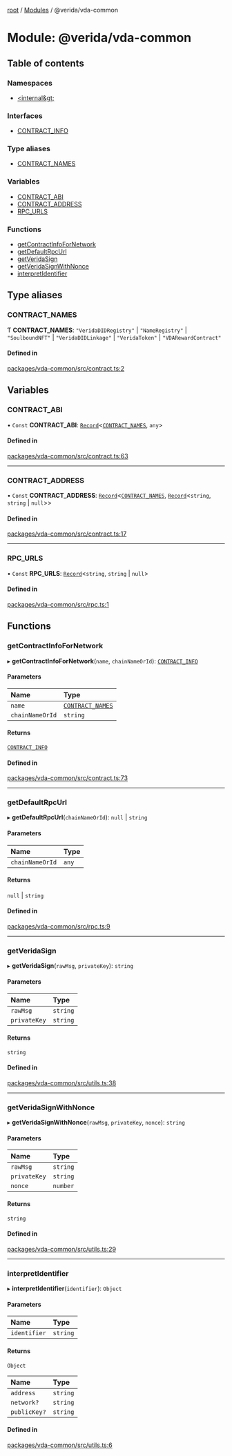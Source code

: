 [root](../README.md) / [Modules](../modules.md) / @verida/vda-common

# Module: @verida/vda-common

## Table of contents

### Namespaces

- [&lt;internal\&gt;](verida_vda_common._internal_.md)

### Interfaces

- [CONTRACT\_INFO](../interfaces/verida_vda_common.CONTRACT_INFO.md)

### Type aliases

- [CONTRACT\_NAMES](verida_vda_common.md#contract_names)

### Variables

- [CONTRACT\_ABI](verida_vda_common.md#contract_abi)
- [CONTRACT\_ADDRESS](verida_vda_common.md#contract_address)
- [RPC\_URLS](verida_vda_common.md#rpc_urls)

### Functions

- [getContractInfoForNetwork](verida_vda_common.md#getcontractinfofornetwork)
- [getDefaultRpcUrl](verida_vda_common.md#getdefaultrpcurl)
- [getVeridaSign](verida_vda_common.md#getveridasign)
- [getVeridaSignWithNonce](verida_vda_common.md#getveridasignwithnonce)
- [interpretIdentifier](verida_vda_common.md#interpretidentifier)

## Type aliases

### CONTRACT\_NAMES

Ƭ **CONTRACT\_NAMES**: ``"VeridaDIDRegistry"`` \| ``"NameRegistry"`` \| ``"SoulboundNFT"`` \| ``"VeridaDIDLinkage"`` \| ``"VeridaToken"`` \| ``"VDARewardContract"``

#### Defined in

[packages/vda-common/src/contract.ts:2](https://github.com/verida/verida-js/blob/a690f60/packages/vda-common/src/contract.ts#L2)

## Variables

### CONTRACT\_ABI

• `Const` **CONTRACT\_ABI**: [`Record`](verida_vda_common._internal_.md#record)<[`CONTRACT_NAMES`](verida_vda_common.md#contract_names), `any`\>

#### Defined in

[packages/vda-common/src/contract.ts:63](https://github.com/verida/verida-js/blob/a690f60/packages/vda-common/src/contract.ts#L63)

___

### CONTRACT\_ADDRESS

• `Const` **CONTRACT\_ADDRESS**: [`Record`](verida_vda_common._internal_.md#record)<[`CONTRACT_NAMES`](verida_vda_common.md#contract_names), [`Record`](verida_vda_common._internal_.md#record)<`string`, `string` \| ``null``\>\>

#### Defined in

[packages/vda-common/src/contract.ts:17](https://github.com/verida/verida-js/blob/a690f60/packages/vda-common/src/contract.ts#L17)

___

### RPC\_URLS

• `Const` **RPC\_URLS**: [`Record`](verida_vda_common._internal_.md#record)<`string`, `string` \| ``null``\>

#### Defined in

[packages/vda-common/src/rpc.ts:1](https://github.com/verida/verida-js/blob/a690f60/packages/vda-common/src/rpc.ts#L1)

## Functions

### getContractInfoForNetwork

▸ **getContractInfoForNetwork**(`name`, `chainNameOrId`): [`CONTRACT_INFO`](../interfaces/verida_vda_common.CONTRACT_INFO.md)

#### Parameters

| Name | Type |
| :------ | :------ |
| `name` | [`CONTRACT_NAMES`](verida_vda_common.md#contract_names) |
| `chainNameOrId` | `string` |

#### Returns

[`CONTRACT_INFO`](../interfaces/verida_vda_common.CONTRACT_INFO.md)

#### Defined in

[packages/vda-common/src/contract.ts:73](https://github.com/verida/verida-js/blob/a690f60/packages/vda-common/src/contract.ts#L73)

___

### getDefaultRpcUrl

▸ **getDefaultRpcUrl**(`chainNameOrId`): ``null`` \| `string`

#### Parameters

| Name | Type |
| :------ | :------ |
| `chainNameOrId` | `any` |

#### Returns

``null`` \| `string`

#### Defined in

[packages/vda-common/src/rpc.ts:9](https://github.com/verida/verida-js/blob/a690f60/packages/vda-common/src/rpc.ts#L9)

___

### getVeridaSign

▸ **getVeridaSign**(`rawMsg`, `privateKey`): `string`

#### Parameters

| Name | Type |
| :------ | :------ |
| `rawMsg` | `string` |
| `privateKey` | `string` |

#### Returns

`string`

#### Defined in

[packages/vda-common/src/utils.ts:38](https://github.com/verida/verida-js/blob/a690f60/packages/vda-common/src/utils.ts#L38)

___

### getVeridaSignWithNonce

▸ **getVeridaSignWithNonce**(`rawMsg`, `privateKey`, `nonce`): `string`

#### Parameters

| Name | Type |
| :------ | :------ |
| `rawMsg` | `string` |
| `privateKey` | `string` |
| `nonce` | `number` |

#### Returns

`string`

#### Defined in

[packages/vda-common/src/utils.ts:29](https://github.com/verida/verida-js/blob/a690f60/packages/vda-common/src/utils.ts#L29)

___

### interpretIdentifier

▸ **interpretIdentifier**(`identifier`): `Object`

#### Parameters

| Name | Type |
| :------ | :------ |
| `identifier` | `string` |

#### Returns

`Object`

| Name | Type |
| :------ | :------ |
| `address` | `string` |
| `network?` | `string` |
| `publicKey?` | `string` |

#### Defined in

[packages/vda-common/src/utils.ts:6](https://github.com/verida/verida-js/blob/a690f60/packages/vda-common/src/utils.ts#L6)
